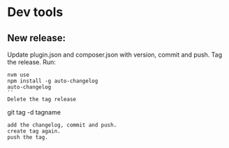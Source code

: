 # Dev tools

## New release:

Update plugin.json and composer.json with version, commit and push.
Tag the release.
Run:
```
nvm use
npm install -g auto-changelog
auto-changelog
``
Delete the tag release
```
git tag -d tagname
```
add the changelog, commit and push.
create tag again.
push the tag.

